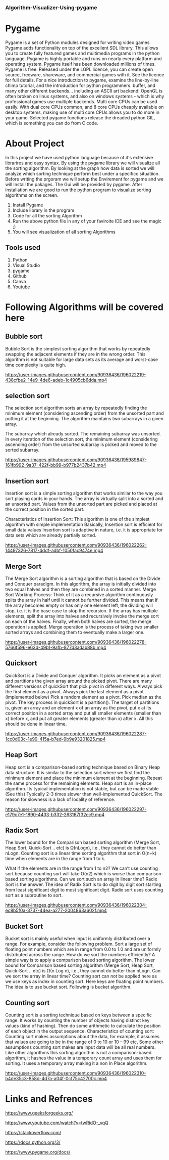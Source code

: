### Algorithm-Visualizer-Using-pygame
# Pygame
Pygame is a set of Python modules designed for writing video games. Pygame adds functionality on top of the excellent SDL library. This allows you to create fully featured games and multimedia programs in the python language.
Pygame is highly portable and runs on nearly every platform and operating system.
Pygame itself has been downloaded millions of times.
Pygame is free. Released under the LGPL licence, you can create open source, freeware, shareware, and commercial games with it. See the licence for full details.
For a nice introduction to pygame, examine the line-by-line chimp tutorial, and the introduction for python programmers. buffer, and many other different backends... including an ASCII art backend! OpenGL is often broken on linux systems, and also on windows systems - which is why professional games use multiple backends.
Multi core CPUs can be used easily. With dual core CPUs common, and 8 core CPUs cheaply available on desktop systems, making use of multi core CPUs allows you to do more in your game. Selected pygame functions release the dreaded python GIL, which is something you can do from C code.
# About Project 
In this project we have used python language because of it's extensive librarires and easy syntax. By using the pygame library we will visualize all the sorting algorithm. By looking at the graph how data is sorted we will analyze which sorting technique perform best under a specificc situatiion. Before writing the prgoram we will setup the Envirement for pygame and we will Install the pakages. The Gui will be provided by pygame. After installation we are good to run the python program to visualize sorting algorithms on the screen. 
1. Install Pygame
2. Include library in the program
3. Code for all the sorting Algorithm 
4. Run the above python file in any of your faviroite IDE and see the magic ;)
5. You will see visualization of all sorting Algorithms
## Tools used 

1. Python 
2. Visual Studio
3. pygame
4. Github
5. Canva 
6. Youtube

# Following Algorithms will be covered here 
## Bubble sort 
Bubble Sort is the simplest sorting algorithm that works by repeatedly swapping the adjacent elements if they are in the wrong order. This algorithm is not suitable for large data sets as its average and worst-case time complexity is quite high.



https://user-images.githubusercontent.com/90936436/196022219-438cfbe2-14e9-4de6-adeb-1c4905cb6dda.mp4









## selection sort
The selection sort algorithm sorts an array by repeatedly finding the minimum element (considering ascending order) from the unsorted part and putting it at the beginning. 
The algorithm maintains two subarrays in a given array.

The subarray which already sorted. 
The remaining subarray was unsorted.
In every iteration of the selection sort, the minimum element (considering ascending order) from the unsorted subarray is picked and moved to the sorted subarray. 

https://user-images.githubusercontent.com/90936436/195989847-161fb992-9a37-422f-bb99-b977b2437b42.mp4



## Insertion sort 
Insertion sort is a simple sorting algorithm that works similar to the way you sort playing cards in your hands. The array is virtually split into a sorted and an unsorted part. Values from the unsorted part are picked and placed at the correct position in the sorted part.

Characteristics of Insertion Sort:
This algorithm is one of the simplest algorithm with simple implementation
Basically, Insertion sort is efficient for small data values
Insertion sort is adaptive in nature, i.e. it is appropriate for data sets which are already partially sorted.


https://user-images.githubusercontent.com/90936436/196022262-14497326-7817-4ddf-adbf-1050fac9474e.mp4







## Merge Sort
The Merge Sort algorithm is a sorting algorithm that is based on the Divide and Conquer paradigm. In this algorithm, the array is initially divided into two equal halves and then they are combined in a sorted manner.
Merge Sort Working Process:
Think of it as a recursive algorithm continuously splits the array in half until it cannot be further divided. This means that if the array becomes empty or has only one element left, the dividing will stop, i.e. it is the base case to stop the recursion. If the array has multiple elements, split the array into halves and recursively invoke the merge sort on each of the halves. Finally, when both halves are sorted, the merge operation is applied. Merge operation is the process of taking two smaller sorted arrays and combining them to eventually make a larger one.




https://user-images.githubusercontent.com/90936436/196022278-5766f596-e63d-49b1-9afb-877d3adab88b.mp4





## Quicksort
QuickSort is a Divide and Conquer algorithm. It picks an element as a pivot and partitions the given array around the picked pivot. There are many different versions of quickSort that pick pivot in different ways. 
Always pick the first element as a pivot.
Always pick the last element as a pivot (implemented below)
Pick a random element as a pivot.
Pick median as the pivot.
The key process in quickSort is a partition(). The target of partitions is, given an array and an element x of an array as the pivot, put x at its correct position in a sorted array and put all smaller elements (smaller than x) before x, and put all greater elements (greater than x) after x. All this should be done in linear time.


https://user-images.githubusercontent.com/90936436/196022287-1cc0d03c-1e99-415a-b7ed-9b9e93201825.mp4







## Heap Sort
Heap sort is a comparison-based sorting technique based on Binary Heap data structure. It is similar to the selection sort where we first find the minimum element and place the minimum element at the beginning. Repeat the same process for the remaining elements.
Heap sort is an in-place algorithm. 
Its typical implementation is not stable, but can be made stable (See this)
Typically 2-3 times slower than well-implemented QuickSort.  The reason for slowness is a lack of locality of reference.






https://user-images.githubusercontent.com/90936436/196022297-e179c7e1-1890-4433-b332-263167f32ec9.mp4




## Radix Sort
The lower bound for the Comparison based sorting algorithm (Merge Sort, Heap Sort, Quick-Sort .. etc) is Ω(nLogn), i.e., they cannot do better than nLogn. Counting sort is a linear time sorting algorithm that sort in O(n+k) time when elements are in the range from 1 to k.

What if the elements are in the range from 1 to n2? 
We can’t use counting sort because counting sort will take O(n2) which is worse than comparison-based sorting algorithms. Can we sort such an array in linear time? 
Radix Sort is the answer. The idea of Radix Sort is to do digit by digit sort starting from least significant digit to most significant digit. Radix sort uses counting sort as a subroutine to sort.



https://user-images.githubusercontent.com/90936436/196022304-ec8b5f0a-3737-44ea-a277-2004863a602f.mp4







## Bucket Sort 
Bucket sort is mainly useful when input is uniformly distributed over a range. For example, consider the following problem. 
Sort a large set of floating point numbers which are in range from 0.0 to 1.0 and are uniformly distributed across the range. How do we sort the numbers efficiently?
A simple way is to apply a comparison based sorting algorithm. The lower bound for Comparison based sorting algorithm (Merge Sort, Heap Sort, Quick-Sort .. etc) is Ω(n Log n), i.e., they cannot do better than nLogn. 
Can we sort the array in linear time? Counting sort can not be applied here as we use keys as index in counting sort. Here keys are floating point numbers.  
The idea is to use bucket sort. Following is bucket algorithm.

## Counting sort
Counting sort is a sorting technique based on keys between a specific range. It works by counting the number of objects having distinct key values (kind of hashing). Then do some arithmetic to calculate the position of each object in the output sequence. 
Characteristics of counting sort:
Counting sort makes assumptions about the data, for example, it assumes that values are going to be in the range of 0 to 10 or 10 – 99 etc, Some other assumptions counting sort makes are input data will be all real numbers.
Like other algorithms this sorting algorithm is not a comparison-based algorithm, it hashes the value in a temporary count array and uses them for sorting.
It uses a temporary array making it a non In Place algorithm.

https://user-images.githubusercontent.com/90936436/196022310-b4de35c3-858d-4d7a-a04f-0cf75c42700c.mp4


# Links and Refrences 
https://www.geeksforgeeks.org/

https://www.youtube.com/watch?v=twRidO-_vqQ

https://stackoverflow.com/

https://docs.python.org/3/

https://www.pygame.org/docs/



